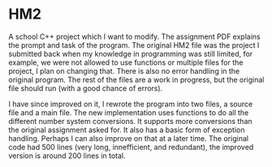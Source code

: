 # HM2
A school C++ project which I want to modify.
The assignment PDF explains the prompt and task of the program.
The original HM2 file was the project I submitted back when my knowledge in programming was still limited,
for example, we were not allowed to use functions or multiple files for the project, I plan on changing that.
There is also no error handling in the original program. 
The rest of the files are a work in progress, but the original file should run (with a good chance of errors). 

I have since improved on it, I rewrote the program into two files, a source file and a main file.
The new implementation uses functions to do all the different number system conversions.
It supports more conversions than the original assignment asked for.
It also has a basic form of exception handling. Perhaps I can also improve on that at a later time. 
The original code had 500 lines (very long, innefficient, and redundant), the improved version is around 200 lines in total. 
